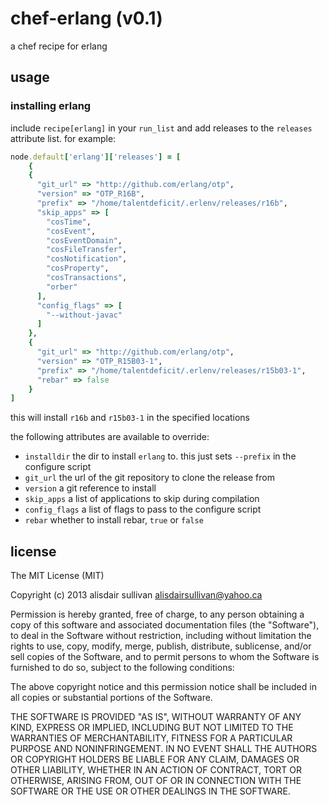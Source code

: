 # chef-erlang (v0.1) #

a chef recipe for erlang

## usage ##

### installing erlang ###

include `recipe[erlang]` in your `run_list` and add releases to the `releases`
attribute list. for example:

```ruby
node.default['erlang']['releases'] = [
	{ 
    {
      "git_url" => "http://github.com/erlang/otp",
      "version" => "OTP_R16B",
      "prefix" => "/home/talentdeficit/.erlenv/releases/r16b",
      "skip_apps" => [
        "cosTime",
        "cosEvent",
        "cosEventDomain",
        "cosFileTransfer",
        "cosNotification",
        "cosProperty",
        "cosTransactions",
        "orber"
      ],
      "config_flags" => [
        "--without-javac"
      ]
    },
    {
      "git_url" => "http://github.com/erlang/otp",
      "version" => "OTP_R15B03-1",
      "prefix" => "/home/talentdeficit/.erlenv/releases/r15b03-1",
      "rebar" => false
    }
]
```

this will install `r16b` and `r15b03-1` in the specified locations

the following attributes are available to override:

* `installdir`
  the dir to install `erlang` to. this just sets `--prefix` in the
  configure script
* `git_url`
  the url of the git repository to clone the release from
* `version`
  a git reference to install
* `skip_apps`
  a list of applications to skip during compilation
* `config_flags`
  a list of flags to pass to the configure script
* `rebar`
  whether to install rebar, `true` or `false`

## license ##

The MIT License (MIT)

Copyright (c) 2013 alisdair sullivan <alisdairsullivan@yahoo.ca>

Permission is hereby granted, free of charge, to any person obtaining a copy
of this software and associated documentation files (the "Software"), to deal
in the Software without restriction, including without limitation the rights
to use, copy, modify, merge, publish, distribute, sublicense, and/or sell
copies of the Software, and to permit persons to whom the Software is
furnished to do so, subject to the following conditions:

The above copyright notice and this permission notice shall be included in
all copies or substantial portions of the Software.

THE SOFTWARE IS PROVIDED "AS IS", WITHOUT WARRANTY OF ANY KIND, EXPRESS OR
IMPLIED, INCLUDING BUT NOT LIMITED TO THE WARRANTIES OF MERCHANTABILITY,
FITNESS FOR A PARTICULAR PURPOSE AND NONINFRINGEMENT. IN NO EVENT SHALL THE
AUTHORS OR COPYRIGHT HOLDERS BE LIABLE FOR ANY CLAIM, DAMAGES OR OTHER
LIABILITY, WHETHER IN AN ACTION OF CONTRACT, TORT OR OTHERWISE, ARISING FROM,
OUT OF OR IN CONNECTION WITH THE SOFTWARE OR THE USE OR OTHER DEALINGS IN
THE SOFTWARE.